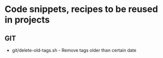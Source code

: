 # Code snippets, recipes to be reused in projects



## GIT

- git/delete-old-tags.sh - Remove tags older than certain date

